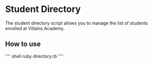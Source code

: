 # Student Directory #

The student directory script allows you to manage the list of students enrolled at Villains Academy.

## How to use ##

'''' shell
ruby directory.rb
''''
